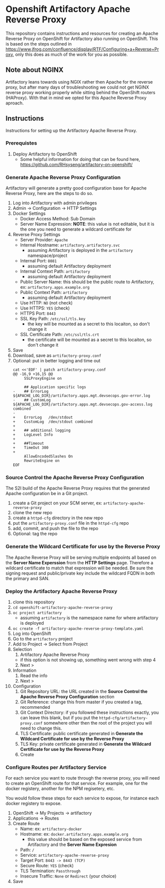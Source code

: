 # Openshift Artifactory Apache Reverse Proxy
This repository contains instructions and resources for creating an Apache Reverse Proxy on OpenShift for Artifactory also running on OpenShift.
This is based on the steps outlined in https://www.jfrog.com/confluence/display/RTF/Configuring+a+Reverse+Proxy, only this does as much of the work for you as possible.

## Note about NGINX
Artifactory leans towards using NGIX rather then Apache for the reverse proxy, but after many days of troubleshooting we could not get NGINX reverse proxy working properly while sitting behind the OpenShift routers (HAProxy). With that in mind we opted for this Apache Reverse Proxy aproach.

## Instructions

Instructions for setting up the Artifactory Apache Reverse Proxy.

### Prerequistes

1. Deploy Artifactory to OpenShift
   * Some helpful information for doing that can be found here, https://github.com/RHsyseng/artifactory-on-openshift/

### Generate Apache Reverse Proxy Configuration
Artifactory will generate a pretty good configuration base for Apache Reverse Proxy, here are the steps to do so.

1. Log into Artifactory with admin privileges
2. Admin -> Configuration -> HTTP Settings
3. Docker Settings
   * Docker Access Method: Sub Domain
   * Server Name Expression: __NOTE__: this value is not editable, but it is the one you need to generate a wildcard certificate for
4. Reverse Proxy Settings
   * Server Provider: `Apache`
   * Internal Hostname: `artifactory.artifactory.svc`
     * assuming Artifactory is deployed in the `artifactory` namespace/project
   * Internal Port: `8081`
     * assuming default Artifactory deployment
   * Internal Context Path: `artifactory`
     * assuming default Artifactory deployment
   * Public Server Name: this should be the public route to Artifactory, ex: `artifactory.apps.example.org`
   * Public Context Path: `artifactory`
     * assuming default Artifactory deployment
   * Use HTTP: `NO` (not check)
   * Use HTTPS: `YES` (check)
   * HTTPS Port: `8443`
   * SSL Key Path: `/etc/ssl/tls.key`
     * the key will be mounted as a secret to this locaiton, so don't change it
   * SSL Certificate Path: `/etc/ssl/tls.crt`
     * the certificate will be mounted as a secret to this locaiton, so don't change it
5. Save
6. Download, save as `artifactory-proxy.conf` 
7. Optional: put in better logging and time out
   ```
   cat <<'EOF' | patch artifactory-proxy.conf
   @@ -16,9 +16,15 @@
        SSLProxyEngine on
   
        ## Application specific logs
   -    ## ErrorLog ${APACHE_LOG_DIR}/artifactory.apps.mgt.devsecops.gov-error.log
   -    ## CustomLog ${APACHE_LOG_DIR}/artifactory.apps.mgt.devsecops.gov-access.log combined
   -
   +    ErrorLog   /dev/stdout
   +    CustomLog  /dev/stdout combined
   +
   +    ## additional logging
   +    LogLevel Info
   +
   +    ##Timeout
   +    TimeOut 300
   +
        AllowEncodedSlashes On
        RewriteEngine on
   EOF
   ```

###  Source Control the Apache Reverse Proxy Configuration

The S2I build of the Apache Reverse Proxy requires that the generated Apache configuration be in a Git project.

1. create a Git project on your SCM server, ex: `artifactory-apache-reverse-proxy`
2. clone the new repo
3. create a `httpd-cfg` directory in the new repo
4. put the `artifactory-proxy.conf` file in the `httpd-cfg` repo
5. add, commit, and push the file to the repo
6. Optional: tag the repo

### Generate the Wildcard Certificate for use by the Reverse Proxy
The Apache Reverse Proxy will be serving multiple endpoints all based on the __Server Name Experssion__ from the __HTTP Settings__ page. Therefore a wildcard certificate to match that expression will be needed. Be sure the signing request and public/private key include the wildcard FQDN in both the primary and SAN.

### Deploy the Artifactory Apache Reverse Proxy

1. clone this repository
2. `cd openshift-artifactory-apache-reverse-proxy`
3. `oc project artifactory`
   * assuming `artifactory` is the namespace name for where artifactory is deployed
4. `oc create -f artifactory-apache-reverse-proxy-template.yaml`
5. Log into OpenShift
6. Go to the `artifactory` project
7. Add to Project -> Select from Project
8. Selection
   1. Artifactory Apache Reverse Proxy
     * if this option is not showing up, something went wrong with step 4
   2. Next >
9. Information
   1. Read the info
   2. Next >
10. Configuration
    1. Git Repository URL: the URL created in the __Source Control the Apache Reverse Proxy Configuration__ section
    2. Git Reference: change this from master if you created a tag, recommended
    3. Git Context Directory: if you followed these instructions exactly, you can leave this blank, but if you put the `httpd-cfg/artifactory-proxy.conf` somewhere other then the root of the project you will need to change this.
    4. TLS Certificate: public certificate generated in __Generate the Wildcard Certificate for use by the Reverse Proxy__
    5. TLS Key: private certificate generated in __Generate the Wildcard Certificate for use by the Reverse Proxy__
    6. Create

### Configure Routes per Artifactory Service
For each service you want to route through the reverse proxy, you will need to create an OpenShift route for that service. For example, one for the docker registery, another for the NPM regisetery, etc.

You would follow these steps for each service to expose, for instance each docker registery to expose.

1. OpenShift -> My Projects -> artifactory
2. Applications -> Routes
3. Create Route
   * Name: ex: `artifactory-docker`
   * Hostname: ex: `docker.artifactory.apps.example.org`
     * this value should be based on the exposed service from Artifactory and the __Server Name Expresion__
   * Path: `/`
   * Service: `artifactory-apache-reverse-proxy`
   * Target Port: `8443 -> 8443 (TCP)`
   * Secure Route: `YES` (check)
   * TLS Termination: `Passthrough`
   * Insecure Traffic: `None` or `Redirect` (your choice)
4. Save

